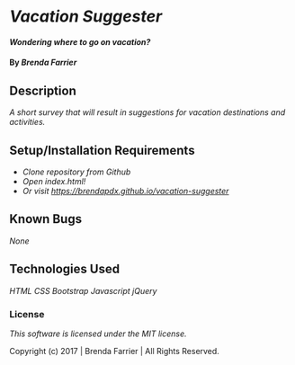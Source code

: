 # _Vacation Suggester_

#### _Wondering where to go on vacation?_

#### By _**Brenda Farrier**_

## Description

_A short survey that will result in suggestions for vacation destinations and activities._

## Setup/Installation Requirements

* _Clone repository from Github_
* _Open index.html!_
* _Or visit https://brendapdx.github.io/vacation-suggester_

## Known Bugs

_None_

## Technologies Used

_HTML_
_CSS_
_Bootstrap_
_Javascript_
_jQuery_

### License

_This software is licensed under the MIT license._

Copyright (c) 2017 | Brenda Farrier | All Rights Reserved.
